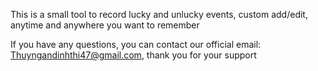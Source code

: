 This is a small tool to record lucky and unlucky events, custom add/edit, anytime and anywhere you want to remember

If you have any questions, you can contact our official email: Thuyngandinhthi47@gmail.com, thank you for your support
